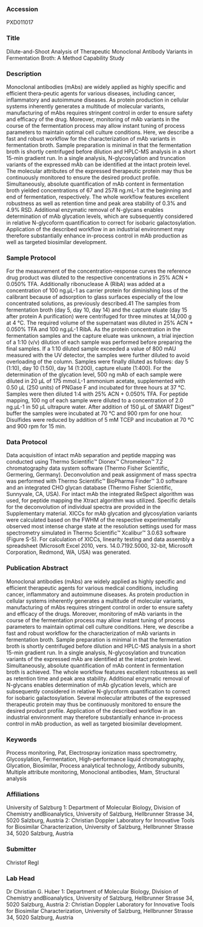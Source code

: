 ### Accession
PXD011017

### Title
Dilute-and-Shoot Analysis of Therapeutic Monoclonal Antibody Variants in Fermentation Broth: A Method Capability Study

### Description
Monoclonal antibodies (mAbs) are widely applied as highly specific and efficient thera-peutic agents for various diseases, including cancer, inflammatory and autoimmune diseases. As protein production in cellular systems inherently generates a multitude of molecular variants, manufacturing of mAbs requires stringent control in order to ensure safety and efficacy of the drug. Moreover, monitoring of mAb variants in the course of the fermentation process may allow instant tuning of process parameters to maintain optimal cell culture conditions. Here, we describe a fast and robust workflow for the characterization of mAb variants in fermentation broth. Sample preparation is minimal in that the fermentation broth is shortly centrifuged before dilution and HPLC-MS analysis in a short 15-min gradient run. In a single analysis, N-glycosylation and truncation variants of the expressed mAb can be identified at the intact protein level. The molecular attributes of the expressed therapeutic protein may thus be continuously monitored to ensure the desired product profile. Simultaneously, absolute quantification of mAb content in fermentation broth yielded concentrations of 67 and 2578 ng.mL-1 at the beginning and end of fermentation, respectively. The whole workflow features excellent robustness as well as retention time and peak area stability of 0.3% and 4.9% RSD. Additional enzymatic removal of N-glycans enables determination of mAb glycation levels, which are subsequently considered in relative N-glycoform quantification to correct for isobaric galactosylation. Application of the described workflow in an industrial environment may therefore substantially enhance in-process control in mAb production as well as targeted biosimilar development.

### Sample Protocol
For the measurement of the concentration-response curves the reference drug product was diluted to the respective concentrations in 25% ACN + 0.050% TFA. Additionally ribonuclease A (RibA) was added at a concentration of 100 ng.µL-1 as carrier protein for diminishing loss of the calibrant because of adsorption to glass surfaces especially of the low concentrated solutions, as previously described.41  The samples from fermentation broth (day 5, day 10, day 14) and the capture eluate (day 15 after protein A purification) were centrifuged for three minutes at 14,000 g at 4 °C. The required volume of the supernatant was diluted in 25% ACN + 0.050% TFA and 100 ng.µL-1 RibA. As the protein concentration in the fermentation samples and the capture eluate was unknown, a trial injection of a 1:10 (v/v) dilution of each sample was performed before preparing the final samples. If a 1:10 diluted sample exceeded a value of 800 mAU measured with the UV detector, the samples were further diluted to avoid overloading of the column. Samples were finally diluted as follows: day 5 (1:10), day 10 (1:50), day 14 (1:200), capture eluate (1:400). For the determination of the glycation level, 500 ng mAb of each sample were diluted in 20 µL of 175 mmol.L-1 ammonium acetate, supplemented with 0.50 µL (250 units) of PNGase F and incubated for three hours at 37 °C. Samples were then diluted 1:4 with 25% ACN + 0.050% TFA. For peptide mapping, 100 ng of each sample were diluted to a concentration of 2.0 ng.µL-1 in 50 µL ultrapure water. After addition of 150 µL of SMART Digest™ buffer  the samples were incubated at 70 °C and 900 rpm for one hour. Disulfides were reduced by addition of 5 mM TCEP and incubation at 70 °C and 900 rpm for 15 min.

### Data Protocol
Data acquisition of intact mAb separation and peptide mapping was conducted using Thermo Scientific™ Dionex™ Chromeleon™ 7.2 chromatography data system software (Thermo Fisher Scientific, Germering, Germany). Deconvolution and peak assignment of mass spectra was performed with Thermo Scientific™ BioPharma Finder™ 3.0 software and an integrated CHO glycan database (Thermo Fisher Scientific, Sunnyvale, CA, USA). For intact mAb the integrated ReSpect algorithm was used, for peptide mapping the Xtract algorithm was utilized. Specific details for the deconvolution of individual spectra are provided in the Supplementary material. XICCs for mAb glycation and glycosylation variants were calculated based on the FWHM of the respective experimentally observed most intense charge state at the resolution settings used for mass spectrometry simulated in Thermo Scientific™ Xcalibur™ 3.0.63 software (Figure S-5). For calculation of XICCs, linearity testing and data assembly a spreadsheet (Microsoft Excel 2010, vers. 14.0.7192.5000, 32-bit, Microsoft Corporation, Redmond, WA, USA) was generated.

### Publication Abstract
Monoclonal antibodies (mAbs) are widely applied as highly specific and efficient therapeutic agents for various medical conditions, including cancer, inflammatory and autoimmune diseases. As protein production in cellular systems inherently generates a multitude of molecular variants, manufacturing of mAbs requires stringent control in order to ensure safety and efficacy of the drugs. Moreover, monitoring of mAb variants in the course of the fermentation process may allow instant tuning of process parameters to maintain optimal cell culture conditions. Here, we describe a fast and robust workflow for the characterization of mAb variants in fermentation broth. Sample preparation is minimal in that the fermentation broth is shortly centrifuged before dilution and HPLC-MS analysis in a short 15-min gradient run. In a single analysis, N-glycosylation and truncation variants of the expressed mAb are identified at the intact protein level. Simultaneously, absolute quantification of mAb content in fermentation broth is achieved. The whole workflow features excellent robustness as well as retention time and peak area stability. Additional enzymatic removal of N-glycans enables determination of mAb glycation levels, which are subsequently considered in relative N-glycoform quantification to correct for isobaric galactosylation. Several molecular attributes of the expressed therapeutic protein may thus be continuously monitored to ensure the desired product profile. Application of the described workflow in an industrial environment may therefore substantially enhance in-process control in mAb production, as well as targeted biosimilar development.

### Keywords
Process monitoring, Pat, Electrospray ionization mass spectrometry, Glycosylation, Fermentation, High-performance liquid chromatography, Glycation, Biosimilar, Process analytical technology, Antibody subunits, Multiple attribute monitoring, Monoclonal antibodies, Mam, Structural analysis

### Affiliations
University of Salzburg
1: Department of Molecular Biology, Division of Chemistry andBioanalytics, University of Salzburg, Hellbrunner Strasse 34, 5020 Salzburg, Austria 2: Christian Doppler Laboratory for Innovative Tools for Biosimilar Characterization, University of Salzburg, Hellbrunner Strasse 34, 5020 Salzburg, Austria

### Submitter
Christof Regl

### Lab Head
Dr Christian G. Huber
1: Department of Molecular Biology, Division of Chemistry andBioanalytics, University of Salzburg, Hellbrunner Strasse 34, 5020 Salzburg, Austria 2: Christian Doppler Laboratory for Innovative Tools for Biosimilar Characterization, University of Salzburg, Hellbrunner Strasse 34, 5020 Salzburg, Austria


